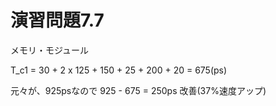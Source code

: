# 演習問題7.7

メモリ・モジュール

T_c1 = 30 + 2 x 125 + 150 + 25 + 200 + 20 = 675(ps)

元々が、925psなので
925 - 675 = 250ps
改善(37%速度アップ)
